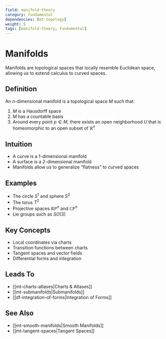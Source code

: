 ```yaml
---
field: manifold-theory
category: fundamental
dependencies: [mt-topology]
weight: 5
tags: [manifold-theory, fundamental]
---
```


# Manifolds

Manifolds are topological spaces that locally resemble Euclidean space, allowing us to extend calculus to curved spaces.

## Definition
An $n$-dimensional manifold is a topological space $M$ such that:
1. $M$ is a Hausdorff space
2. $M$ has a countable basis
3. Around every point $p \in M$, there exists an open neighborhood $U$ that is homeomorphic to an open subset of $\mathbb{R}^n$

## Intuition
- A curve is a 1-dimensional manifold
- A surface is a 2-dimensional manifold
- Manifolds allow us to generalize "flatness" to curved spaces

## Examples
- The circle $S^1$ and sphere $S^2$
- The torus $T^2$
- Projective spaces $\mathbb{RP}^n$ and $\mathbb{CP}^n$
- Lie groups such as $SO(3)$

## Key Concepts
- Local coordinates via charts
- Transition functions between charts
- Tangent spaces and vector fields
- Differential forms and integration

## Leads To
- [[mt-charts-atlases|Charts & Atlases]]
- [[mt-submanifolds|Submanifolds]]
- [[df-integration-of-forms|Integration of Forms]]

## See Also
- [[mt-smooth-manifolds|Smooth Manifolds]]
- [[mt-tangent-spaces|Tangent Spaces]]